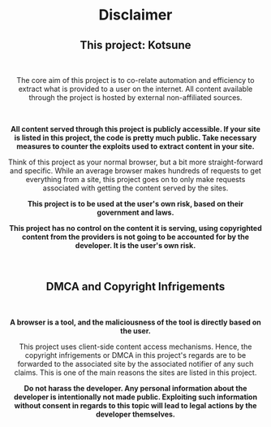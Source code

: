 <h1 align="center">Disclaimer</h1>

<div align="center">

<h2>This project: Kotsune</h2>

<br>

The core aim of this project is to co-relate automation and efficiency to extract what is provided to a user on the internet. All content available through the project is hosted by external non-affiliated sources.

<br>

<b>All content served through this project is publicly accessible. If your site is listed in this project, the code is pretty much public. Take necessary measures to counter the exploits used to extract content in your site.</b>

Think of this project as your normal browser, but a bit more straight-forward and specific. While an average browser makes hundreds of requests to get everything from a site, this project goes on to only make requests associated with getting the content served by the sites.

<b>

This project is to be used at the user's own risk, based on their government and laws.

This project has no control on the content it is serving, using copyrighted content from the providers is not going to be accounted for by the developer. It is the user's own risk.

</b>


<br>

<h2>DMCA and Copyright Infrigements</h3>

<br>

<b>

A browser is a tool, and the maliciousness of the tool is directly based on the user.
</b>


This project uses client-side content access mechanisms. Hence, the copyright infrigements or DMCA in this project's regards are to be forwarded to the associated site by the associated notifier of any such claims. This is one of the main reasons the sites are listed in this project.

<b>Do not harass the developer. Any personal information about the developer is intentionally not made public. Exploiting such information without consent in regards to this topic will lead to legal actions by the developer themselves.</b>